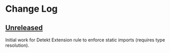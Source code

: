# Change Log

## [Unreleased]
Initial work for Detekt Extension rule to enforce static imports (requires type resolution).

[Unreleased]: https://github.com/pkware/detektExtensions/tree/main
